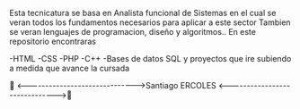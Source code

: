 
Esta tecnicatura se basa en Analista funcional de Sistemas en el cual se veran todos los fundamentos 
necesarios para aplicar a este sector
Tambien se veran lenguajes de programacion, diseño y algoritmos..
En este repositorio encontraras

-HTML
-CSS
-PHP
-C++
-Bases de datos SQL y proyectos que ire subiendo a medida que avance la cursada


💞️ <------------------------------>Santiago ERCOLES <------------------------------>💞️
